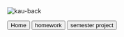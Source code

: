<!DOCTYPE html>
<html lang="en">
<head>
    <meta charset="UTF-8">
    <title>mohannad ass 1</title>
</head>
<body>

<img src="C:\Users\m7n6\Desktop\kau_imges.jpg" alt="kau-back">

<button type="button">Home</button>
<button type="button">homework</button>
<button type="button">semester project</button>

</body>
</html>
